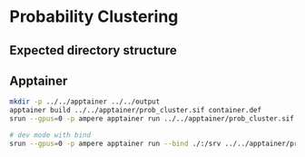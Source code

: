 # Probability Clustering


## Expected directory structure


## Apptainer

```bash
mkdir -p ../../apptainer ../../output
apptainer build ../../apptainer/prob_cluster.sif container.def
srun --gpus=0 -p ampere apptainer run ../../apptainer/prob_cluster.sif ../../output/ditto/d2_abt_buy/predictions_d3_amazon_google.csv

# dev mode with bind
srun --gpus=0 -p ampere apptainer run --bind ./:/srv ../../apptainer/prob_cluster.sif ../../output/ditto/d2_abt_buy/predictions_d3_amazon_google.csv
```
